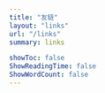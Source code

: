 ```yaml
---
title: "友链"
layout: "links"
url: "/links"
summary: links

showToc: false
ShowReadingTime: false
ShowWordCount: false
---
```



